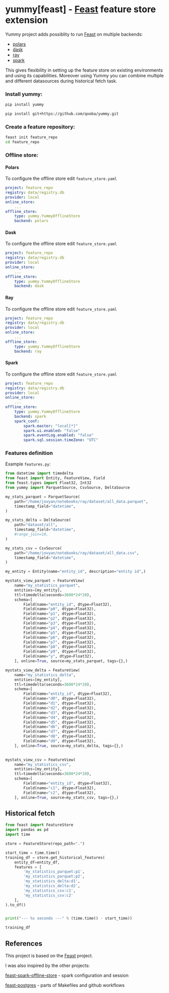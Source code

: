 # yummy[feast] - [Feast](https://github.com/feast-dev/feast) feature store extension

Yummy project adds possiblity to run [Feast](https://github.com/feast-dev/feast) on multiple backends:
* [polars](https://github.com/pola-rs/polars)
* [dask](https://github.com/dask/dask)
* [ray](https://github.com/ray-project/ray)
* [spark](https://github.com/apache/spark)

This gives flexibility in setting up the feature store on existing environments and using its capabilities.
Moreover using Yummy you can combine multiple and different datasources during historical fetch task.

### Install yummy:

```bash
pip install yummy
```

```bash
pip install git+https://github.com/qooba/yummy.git
```

### Create a feature repository:
```bash
feast init feature_repo
cd feature_repo
```

### Offline store:

#### Polars

To configure the offline store edit `feature_store.yaml`
```yaml
project: feature_repo
registry: data/registry.db
provider: local
online_store:
    ...
offline_store:
    type: yummy.YummyOfflineStore
    backend: polars
```

#### Dask

To configure the offline store edit `feature_store.yaml`
```yaml
project: feature_repo
registry: data/registry.db
provider: local
online_store:
    ...
offline_store:
    type: yummy.YummyOfflineStore
    backend: dask
```

#### Ray

To configure the offline store edit `feature_store.yaml`
```yaml
project: feature_repo
registry: data/registry.db
provider: local
online_store:
    ...
offline_store:
    type: yummy.YummyOfflineStore
    backend: ray
```

#### Spark

To configure the offline store edit `feature_store.yaml`
```yaml
project: feature_repo
registry: data/registry.db
provider: local
online_store:
    ...
offline_store:
    type: yummy.YummyOfflineStore
    backend: spark
    spark_conf:
        spark.master: "local[*]"
        spark.ui.enabled: "false"
        spark.eventLog.enabled: "false"
        spark.sql.session.timeZone: "UTC"
```


### Features definition

Example `features.py`:
```python
from datetime import timedelta
from feast import Entity, FeatureView, Field
from feast.types import Float32, Int32
from yummy import ParquetSource, CsvSource, DeltaSource

my_stats_parquet = ParquetSource(
    path="/home/jovyan/notebooks/ray/dataset/all_data.parquet",
    timestamp_field="datetime",
)

my_stats_delta = DeltaSource(
    path="dataset/all",
    timestamp_field="datetime",
    #range_join=10,
)

my_stats_csv = CsvSource(
    path="/home/jovyan/notebooks/ray/dataset/all_data.csv",
    timestamp_field="datetime",
)

my_entity = Entity(name="entity_id", description="entity id",)

mystats_view_parquet = FeatureView(
    name="my_statistics_parquet",
    entities=[my_entity],
    ttl=timedelta(seconds=3600*24*20),
    schema=[
        Field(name="entity_id", dtype=Float32),
        Field(name="p0", dtype=Float32),
        Field(name="p1", dtype=Float32),
        Field(name="p2", dtype=Float32),
        Field(name="p3", dtype=Float32),
        Field(name="p4", dtype=Float32),
        Field(name="p5", dtype=Float32),
        Field(name="p6", dtype=Float32),
        Field(name="p7", dtype=Float32),
        Field(name="p8", dtype=Float32),
        Field(name="p9", dtype=Float32),
        Field(name="y", dtype=Float32),
    ], online=True, source=my_stats_parquet, tags={},)

mystats_view_delta = FeatureView(
    name="my_statistics_delta",
    entities=[my_entity],
    ttl=timedelta(seconds=3600*24*20),
    schema=[
        Field(name="entity_id", dtype=Float32),
        Field(name="d0", dtype=Float32),
        Field(name="d1", dtype=Float32),
        Field(name="d2", dtype=Float32),
        Field(name="d3", dtype=Float32),
        Field(name="d4", dtype=Float32),
        Field(name="d5", dtype=Float32),
        Field(name="d6", dtype=Float32),
        Field(name="d7", dtype=Float32),
        Field(name="d8", dtype=Float32),
        Field(name="d9", dtype=Float32),
    ], online=True, source=my_stats_delta, tags={},)

    
mystats_view_csv = FeatureView(
    name="my_statistics_csv",
    entities=[my_entity],
    ttl=timedelta(seconds=3600*24*20),
    schema=[
        Field(name="entity_id", dtype=Float32),
        Field(name="c1", dtype=Float32),
        Field(name="c2", dtype=Float32),
    ], online=True, source=my_stats_csv, tags={},)
```


## Historical fetch

```python
from feast import FeatureStore
import pandas as pd
import time

store = FeatureStore(repo_path=".")

start_time = time.time()
training_df = store.get_historical_features(
    entity_df=entity_df, 
    features = [
        'my_statistics_parquet:p1',
        'my_statistics_parquet:p2',
        'my_statistics_delta:d1',
        'my_statistics_delta:d2',
        'my_statistics_csv:c1',
        'my_statistics_csv:c2'
    ],
).to_df()


print("--- %s seconds ---" % (time.time() - start_time))

training_df
```


## References

This project is based on the [Feast](https://github.com/feast-dev) project.

I was also inspired by the other projects:

[feast-spark-offline-store](https://github.com/Adyen/feast-spark-offline-store/) - spark configuration and session

[feast-postgres](https://github.com/nossrannug/feast-postgres) - parts of Makefiles and github workflows

